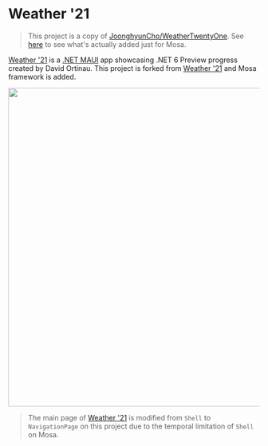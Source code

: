# Weather '21

> This project is a copy of [JoonghyunCho/WeatherTwentyOne](https://github.com/JoonghyunCho/WeatherTwentyOne). See [here](https://github.com/JoonghyunCho/WeatherTwentyOne/commit/b541c7ebbc49fb68039d9359) to see what's actually added just for Mosa.

[Weather '21](https://github.com/davidortinau/WeatherTwentyOne) is a [.NET MAUI](https://github.com/dotnet/maui) app showcasing .NET 6 Preview progress created by David Ortinau.
This project is forked from [Weather '21](https://github.com/davidortinau/WeatherTwentyOne) and Mosa framework is added.

<img width="640" src="https://github.com/Samsung/Mosa.NET/blob/92b63e41e05604a2ee99d842226ca671d14e721f/assets/samples-weatherapp.gif" />

> The main page of [Weather '21](https://github.com/davidortinau/WeatherTwentyOne) is modified from `Shell` to `NavigationPage` on this project due to the temporal limitation of `Shell` on Mosa.

